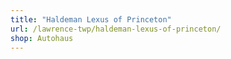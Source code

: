 ```yaml
---
title: "Haldeman Lexus of Princeton"
url: /lawrence-twp/haldeman-lexus-of-princeton/
shop: Autohaus
---
```


